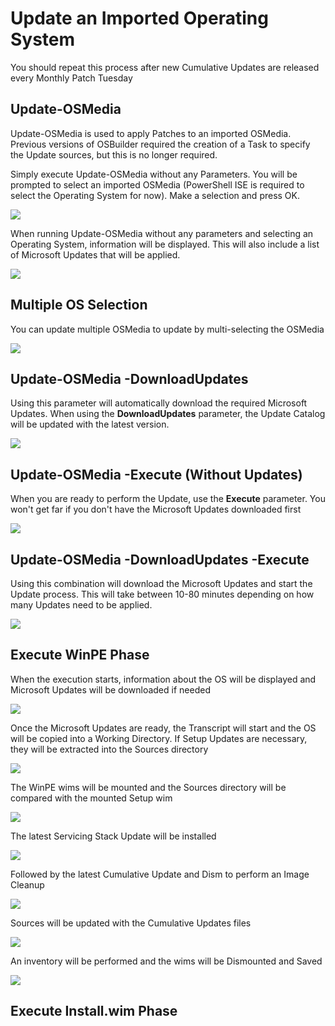 # Update an Imported Operating System

You should repeat this process after new Cumulative Updates are released every Monthly Patch Tuesday

## Update-OSMedia

Update-OSMedia is used to apply Patches to an imported OSMedia.  Previous versions of OSBuilder required the creation of a Task to specify the Update sources, but this is no longer required.

Simply execute Update-OSMedia without any Parameters.  You will be prompted to select an imported OSMedia \(PowerShell ISE is required to select the Operating System for now\).  Make a selection and press OK.

![](../../.gitbook/assets/2018-09-14_0-13-20.png)

When running Update-OSMedia without any parameters and selecting an Operating System, information will be displayed.  This will also include a list of Microsoft Updates that will be applied.

![](../../.gitbook/assets/2018-09-14_0-22-06.png)

## Multiple OS Selection

You can update multiple OSMedia to update by multi-selecting the OSMedia

![](../../.gitbook/assets/2018-09-12_11-19-45.png)

## Update-OSMedia -DownloadUpdates

Using this parameter will automatically download the required Microsoft Updates.  When using the **DownloadUpdates** parameter, the Update Catalog will be updated with the latest version.

![](../../.gitbook/assets/2018-09-14_0-29-33.png)

## Update-OSMedia -Execute \(Without Updates\)

When you are ready to perform the Update, use the **Execute** parameter.  You won't get far if you don't have the Microsoft Updates downloaded first

![](../../.gitbook/assets/2018-09-14_0-30-50.png)

## Update-OSMedia -DownloadUpdates -Execute

Using this combination will download the Microsoft Updates and start the Update process.  This will take between 10-80 minutes depending on how many Updates need to be applied.

![](../../.gitbook/assets/2018-09-14_0-40-13.png)

## Execute WinPE Phase

When the execution starts, information about the OS will be displayed and Microsoft Updates will be downloaded if needed

![](../../.gitbook/assets/2018-09-14_2-06-48.png)

Once the Microsoft Updates are ready, the Transcript will start and the OS will be copied into a Working Directory.  If Setup Updates are necessary, they will be extracted into the Sources directory

![](../../.gitbook/assets/2018-09-14_2-08-22.png)

The WinPE wims will be mounted and the Sources directory will be compared with the mounted Setup wim

![](../../.gitbook/assets/2018-09-14_2-12-33%20%281%29.png)

The latest Servicing Stack Update will be installed

![](../../.gitbook/assets/2018-09-14_2-12-33ssu.png)

Followed by the latest Cumulative Update and Dism to perform an Image Cleanup

![](../../.gitbook/assets/2018-09-14_2-12-33cu.png)

Sources will be updated with the Cumulative Updates files

![](../../.gitbook/assets/2018-09-14_2-12-33sources.png)

An inventory will be performed and the wims will be Dismounted and Saved

![](../../.gitbook/assets/2018-09-14_2-12-33dismount.png)

## Execute Install.wim Phase



